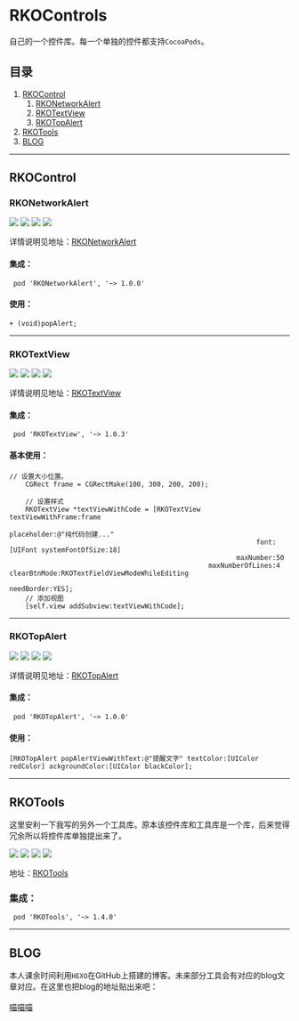 # RKOControls
自己的一个控件库。每一个单独的控件都支持`CocoaPods`。

## 目录

1. [RKOControl](#rkocontrol)
    1. [RKONetworkAlert](#rkonetworkalert)
    2. [RKOTextView](#rkotextview) 
    3. [RKOTopAlert](#rkotopalert)
2. [RKOTools](#rkotools)
3. [BLOG](#blog)

---------------------------------------------------------------------

## RKOControl

### RKONetworkAlert

<p align="left">
<a href=""><img src="https://img.shields.io/badge/pod-v1.0.0-brightgreen.svg"></a>
<a href=""><img src="https://img.shields.io/badge/ObjectiveC-compatible-orange.svg"></a>
<a href=""><img src="https://img.shields.io/badge/platform-iOS%207.0%2B-ff69b5152950834.svg"></a>
<a href="https://github.com/rakuyoMo/RKOTools/blob/master/LICENSE"><img src="https://img.shields.io/badge/license-MIT-green.svg?style=flat"></a>
</p>

详情说明见地址：[RKONetworkAlert](https://github.com/rakuyoMo/RKOControls/tree/master/RKONetworkAlertManager)

#### 集成：

```shell
 pod 'RKONetworkAlert', '~> 1.0.0'
```

#### 使用：

```objc
+ (void)popAlert;
```

---------------------------------------------------------------------

### RKOTextView

<p align="left">
<a href=""><img src="https://img.shields.io/badge/pod-v1.0.1-brightgreen.svg"></a>
<a href=""><img src="https://img.shields.io/badge/ObjectiveC-compatible-orange.svg"></a>
<a href=""><img src="https://img.shields.io/badge/platform-iOS%207.0%2B-ff69b5152950834.svg"></a>
<a href="https://github.com/rakuyoMo/RKOTools/blob/master/LICENSE"><img src="https://img.shields.io/badge/license-MIT-green.svg?style=flat"></a>
</p>

详情说明见地址：[RKOTextView](https://github.com/rakuyoMo/RKOControls/tree/master/RKOTextViewManager)

#### 集成：

```shell
 pod 'RKOTextView', '~> 1.0.3'
```

#### 基本使用：

```objc
// 设置大小位置。
    CGRect frame = CGRectMake(100, 300, 200, 200);
    
    // 设置样式
    RKOTextView *textViewWithCode = [RKOTextView textViewWithFrame:frame
                                                       placeholder:@"纯代码创建..."
                                                              font:[UIFont systemFontOfSize:18]
                                                         maxNumber:50
                                                  maxNumberOfLines:4 clearBtnMode:RKOTextFieldViewModeWhileEditing
                                                        needBorder:YES];
    // 添加视图
    [self.view addSubview:textViewWithCode];
```

---------------------------------------------------------------------

### RKOTopAlert

<p align="left">
<a href=""><img src="https://img.shields.io/badge/pod-v1.0.0-brightgreen.svg"></a>
<a href=""><img src="https://img.shields.io/badge/ObjectiveC-compatible-orange.svg"></a>
<a href=""><img src="https://img.shields.io/badge/platform-iOS%207.0%2B-ff69b5152950834.svg"></a>
<a href="https://github.com/rakuyoMo/RKOTools/blob/master/LICENSE"><img src="https://img.shields.io/badge/license-MIT-green.svg?style=flat"></a>
</p>

详情说明见地址：[RKOTopAlert](https://github.com/rakuyoMo/RKOControls/tree/master/RKOTopAlertManager)

#### 集成：

```shell
 pod 'RKOTopAlert', '~> 1.0.0'
```

#### 使用：

```objc
[RKOTopAlert popAlertViewWithText:@"提醒文字" textColor:[UIColor redColor] ackgroundColor:[UIColor blackColor];
```

---------------------------------------------------------------------

## RKOTools

这里安利一下我写的另外一个工具库。原本该控件库和工具库是一个库，后来觉得冗余所以将控件库单独提出来了。

<p align="left">
<a href=""><img src="https://img.shields.io/badge/pod-v1.4.0-brightgreen.svg"></a>
<a href=""><img src="https://img.shields.io/badge/ObjectiveC-compatible-orange.svg"></a>
<a href=""><img src="https://img.shields.io/badge/platform-iOS%208.0%2B-ff69b5152950834.svg"></a>
<a href="https://github.com/rakuyoMo/RKOTools/blob/master/LICENSE"><img src="https://img.shields.io/badge/license-MIT-green.svg?style=flat"></a>
</p>

地址：[RKOTools](https://github.com/rakuyoMo/RKOTools)

### 集成：

```shell
 pod 'RKOTools', '~> 1.4.0'
```

---------------------------------------------------------------------

## BLOG

本人课余时间利用`HEXO`在GitHub上搭建的博客。未来部分工具会有对应的blog文章对应。在这里也把blog的地址贴出来吧：<br><br>
<a href="https://rakuyomo.github.io" target="_blank">喵喵喵</a>
